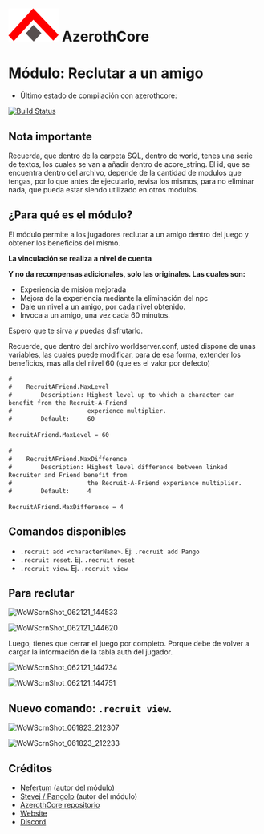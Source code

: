 # ![logo](https://raw.githubusercontent.com/azerothcore/azerothcore.github.io/master/images/logo-github.png) AzerothCore

# Módulo: Reclutar a un amigo

- Último estado de compilación con azerothcore:

[![Build Status](https://github.com/pangolp/mod-recruit-friend/workflows/core-build/badge.svg?branch=master&event=push)](https://github.com/pangolp/mod-recruit-friend)

## Nota importante

Recuerda, que dentro de la carpeta SQL, dentro de world, tenes una serie de textos, los cuales se van a añadir dentro de acore_string. El id, que se encuentra dentro del archivo, depende de la cantidad de modulos que tengas, por lo que antes de ejecutarlo, revisa los mismos, para no eliminar nada, que pueda estar siendo utilizado en otros modulos.

## ¿Para qué es el módulo?

El módulo permite a los jugadores reclutar a un amigo dentro del juego y obtener los beneficios del mismo.

**La vinculación se realiza a nivel de cuenta**

**Y no da recompensas adicionales, solo las originales. Las cuales son:**

- Experiencia de misión mejorada
- Mejora de la experiencia mediante la eliminación del npc
- Dale un nivel a un amigo, por cada nivel obtenido.
- Invoca a un amigo, una vez cada 60 minutos.

Espero que te sirva y puedas disfrutarlo.

Recuerde, que dentro del archivo worldserver.conf, usted dispone de unas variables, las cuales puede modificar, para de esa forma, extender los beneficios, mas alla del nivel 60 (que es el valor por defecto)

```
#
#    RecruitAFriend.MaxLevel
#        Description: Highest level up to which a character can benefit from the Recruit-A-Friend
#                     experience multiplier.
#        Default:     60

RecruitAFriend.MaxLevel = 60

#
#    RecruitAFriend.MaxDifference
#        Description: Highest level difference between linked Recruiter and Friend benefit from
#                     the Recruit-A-Friend experience multiplier.
#        Default:     4

RecruitAFriend.MaxDifference = 4
```

## Comandos disponibles

- `.recruit add <characterName>`. Ej: `.recruit add Pango`
- `.recruit reset`. Ej. `.recruit reset`
- `.recruit view`. Ej. `.recruit view`

## Para reclutar

![WoWScrnShot_062121_144533](https://user-images.githubusercontent.com/2810187/122805785-e8111a00-d29f-11eb-8cc9-d4c2269ac318.jpg)

![WoWScrnShot_062121_144620](https://user-images.githubusercontent.com/2810187/122805820-f19a8200-d29f-11eb-947d-059ab016a779.jpg)

Luego, tienes que cerrar el juego por completo. Porque debe de volver a cargar la información de la tabla auth del jugador.

![WoWScrnShot_062121_144734](https://user-images.githubusercontent.com/2810187/122805976-23abe400-d2a0-11eb-8645-150c4e48e4b8.jpg)

![WoWScrnShot_062121_144751](https://user-images.githubusercontent.com/2810187/122805986-26a6d480-d2a0-11eb-8c9f-e3e293cd13f5.jpg)

## Nuevo comando: `.recruit view`.

![WoWScrnShot_061823_212307](https://github.com/azerothcore/mod-individual-xp/assets/2810187/009a2418-5e20-4eeb-abfe-4a62d20e539d)

![WoWScrnShot_061823_212233](https://github.com/azerothcore/mod-individual-xp/assets/2810187/8ee4552a-7182-4142-8a1f-d21a2aaa1360)

## Créditos

- [Nefertum](https://gitlab.com/Nefertum) (autor del módulo)
- [Stevej / Pangolp](https://github.com/pangolp) (autor del módulo)
- [AzerothCore repositorio](https://github.com/azerothcore)
- [Website](http://azerothcore.org/)
- [Discord](https://discord.gg/PaqQRkd)
